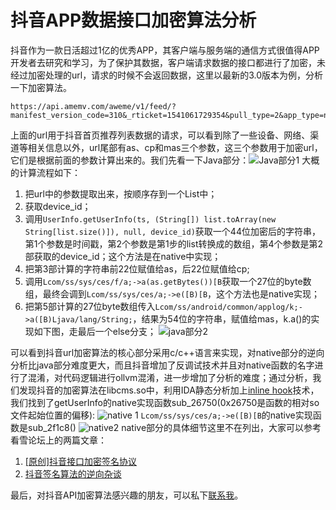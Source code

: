 # 抖音APP数据接口加密算法分析
﻿抖音作为一款日活超过1亿的优秀APP，其客户端与服务端的通信方式很值得APP开发者去研究和学习，为了保护其数据，客户端请求数据的接口都进行了加密，未经过加密处理的url，请求的时候不会返回数据，这里以最新的3.0版本为例，分析一下加密算法。  
```
https://api.amemv.com/aweme/v1/feed/?manifest_version_code=310&_rticket=1541061729354&pull_type=2&app_type=normal&iid=48910484145&channel=aweGW&device_type=Redmi+5A&language=zh&type=0&uuid=868661038685020&resolution=720*1280&openudid=7664f169100e4e94&update_version_code=3102&os_api=25&max_cursor=0&filter_warn=0&need_relieve_aweme=0&dpi=320&ac=wifi&device_id=58329658832&os_version=7.1.2&count=6&version_code=310&is_cold_start=0&volume=0.0&app_name=aweme&req_from=&version_name=3.1.0&js_sdk_version=&device_brand=Xiaomi&ssmix=a&device_platform=android&min_cursor=-1&aid=1128&ts=1541061729&as=a1e58b7dd1960b1c1a4355&cp=bc64b9541ca0d2c8e1cDgM&mas=01b9fcc9ce21a0deb29046deb46e30350aacaccc2c868cc68c460c
```
上面的url用于抖音首页推荐列表数据的请求，可以看到除了一些设备、网络、渠道等相关信息以外，url尾部有as、cp和mas三个参数，这三个参数用于加密url，它们是根据前面的参数计算出来的。我们先看一下Java部分：![Java部分1](https://img-blog.csdnimg.cn/20181101170129884.png?x-oss-process=image/watermark,type_ZmFuZ3poZW5naGVpdGk,shadow_10,text_aHR0cHM6Ly9ibG9nLmNzZG4ubmV0L3dhbmdteGU=,size_16,color_FFFFFF,t_70)
大概的计算流程如下：

 1. 把url中的参数提取出来，按顺序存到一个List中；
 2. 获取device_id；
 3. 调用`UserInfo.getUserInfo(ts, (String[]) list.toArray(new String[list.size()]), null, device_id)`获取一个44位加密后的字符串， 第1个参数是时间戳，第2个参数是第1步的list转换成的数组，第4个参数是第2部获取的device_id；这个方法是在native中实现；
 4. 把第3部计算的字符串前22位赋值给as，后22位赋值给cp;
 5. 调用`Lcom/ss/sys/ces/f/a;->a(as.getBytes())[B`获取一个27位的byte数组，最终会调到`Lcom/ss/sys/ces/a;->e([B)[B`，这个方法也是native实现；
 6. 把第5部计算的27位byte数组传入`Lcom/ss/android/common/applog/k;->a([B)Ljava/lang/String;`，结果为54位的字符串，赋值给mas，k.a()的实现如下图，走最后一个else分支； 
 ![java部分2](https://img-blog.csdnimg.cn/20181101173341958.png?x-oss-process=image/watermark,type_ZmFuZ3poZW5naGVpdGk,shadow_10,text_aHR0cHM6Ly9ibG9nLmNzZG4ubmV0L3dhbmdteGU=,size_16,color_FFFFFF,t_70)  
   
可以看到抖音url加密算法的核心部分采用c/c++语言来实现，对native部分的逆向分析比java部分难度更大，而且抖音增加了反调试技术并且对native函数的名字进行了混淆，对代码逻辑进行ollvm混淆，进一步增加了分析的难度；通过分析，我们发现抖音的加密算法在libcms.so中，利用IDA静态分析加上[inline hook](https://github.com/ele7enxxh/Android-Inline-Hook)技术，我们找到了getUserInfo的native实现函数sub_26750(0x26750是函数的相对so文件起始位置的偏移):
![native 1](https://img-blog.csdnimg.cn/20181101180639160.png)
`Lcom/ss/sys/ces/a;->e([B)[B`的native实现函数是sub_2f1c8()
![native2](https://img-blog.csdnimg.cn/20181101182626410.png)
 native部分的具体细节这里不在列出，大家可以参考看雪论坛上的两篇文章：
 
 1. [\[原创\]抖音接口加密签名协议](https://bbs.pediy.com/thread-226931.htm)
 2. [抖音签名算法的逆向杂谈](https://zhuanlan.kanxue.com/article-5010.htm)
 
最后，对抖音API加密算法感兴趣的朋友，可以私下[联系我](http://47.105.95.219)。
